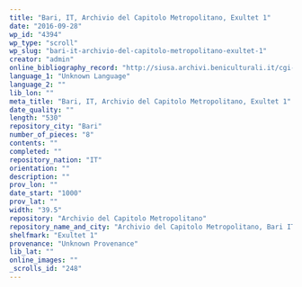 ```yaml
---
title: "Bari, IT, Archivio del Capitolo Metropolitano, Exultet 1"
date: "2016-09-28"
wp_id: "4394"
wp_type: "scroll"
wp_slug: "bari-it-archivio-del-capitolo-metropolitano-exultet-1"
creator: "admin"
online_bibliography_record: "http://siusa.archivi.beniculturali.it/cgi-bin/pagina.pl?TipoPag=comparc&Chiave=216646"
language_1: "Unknown Language"
language_2: ""
lib_lon: ""
meta_title: "Bari, IT, Archivio del Capitolo Metropolitano, Exultet 1"
date_quality: ""
length: "530"
repository_city: "Bari"
number_of_pieces: "8"
contents: ""
completed: ""
repository_nation: "IT"
orientation: ""
description: ""
prov_lon: ""
date_start: "1000"
prov_lat: ""
width: "39.5"
repository: "Archivio del Capitolo Metropolitano"
repository_name_and_city: "Archivio del Capitolo Metropolitano, Bari IT"
shelfmark: "Exultet 1"
provenance: "Unknown Provenance"
lib_lat: ""
online_images: ""
_scrolls_id: "248"
---
```



